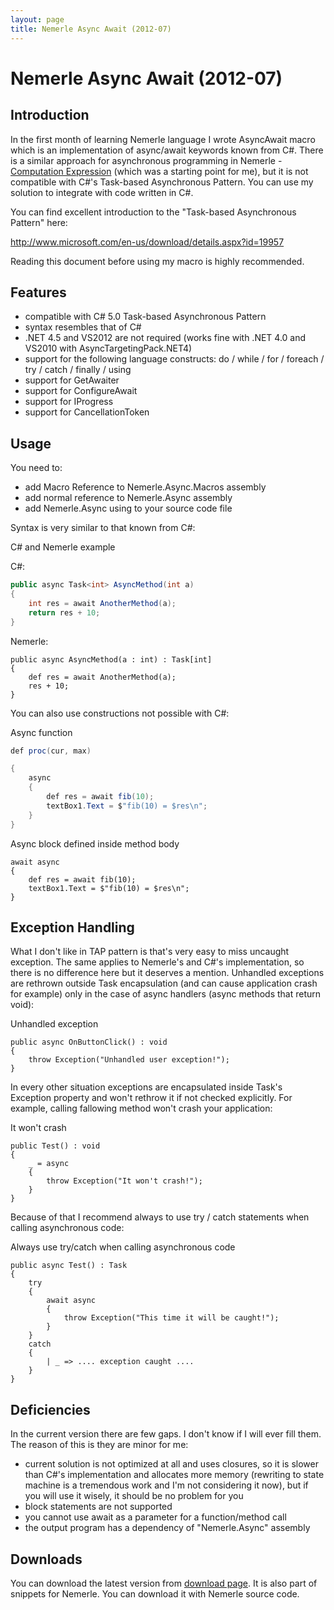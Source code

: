 ```yaml
---
layout: page
title: Nemerle Async Await (2012-07)
---
```


# Nemerle Async Await (2012-07)

## Introduction

In the first month of learning Nemerle language I wrote AsyncAwait macro which is an implementation of async/await keywords known from C#. There is a similar approach for asynchronous programming in Nemerle - [Computation Expression](https://github.com/rsdn/nemerle/wiki/Computation-Expression-macro) (which was a starting point for me), but it is not compatible with C#'s Task-based Asynchronous Pattern. You can use my solution to integrate with code written in C#.

You can find excellent introduction to the "Task-based Asynchronous Pattern" here:

http://www.microsoft.com/en-us/download/details.aspx?id=19957

Reading this document before using my macro is highly recommended.

## Features

- compatible with C# 5.0 Task-based Asynchronous Pattern
- syntax resembles that of C#
- .NET 4.5 and VS2012 are not required (works fine with .NET 4.0 and VS2010 with AsyncTargetingPack.NET4)
- support for the following language constructs: do / while / for / foreach / try / catch / finally / using
- support for GetAwaiter
- support for ConfigureAwait
- support for IProgress
- support for CancellationToken

## Usage

You need to:

- add Macro Reference to Nemerle.Async.Macros assembly
- add normal reference to Nemerle.Async assembly
- add Nemerle.Async using to your source code file

Syntax is very similar to that known from C#:

C# and Nemerle example

C#:

```csharp
public async Task<int> AsyncMethod(int a)
{
    int res = await AnotherMethod(a);
    return res + 10;
}
```

Nemerle:

```nemerle
public async AsyncMethod(a : int) : Task[int]
{
    def res = await AnotherMethod(a);
    res + 10;
}
```

You can also use constructions not possible with C#:

Async function

```csharp
def proc(cur, max)

{
    async
    {
        def res = await fib(10);
        textBox1.Text = $"fib(10) = $res\n";
    }
}
```

Async block defined inside method body

```nemerle
await async
{
    def res = await fib(10);
    textBox1.Text = $"fib(10) = $res\n";
}
```

## Exception Handling

What I don't like in TAP pattern is that's very easy to miss uncaught exception. The same applies to Nemerle's and C#'s implementation, so there is no difference here but it deserves a mention. Unhandled exceptions are rethrown outside Task encapsulation (and can cause application crash for example) only in the case of async handlers (async methods that return void):

Unhandled exception

```nemerle
public async OnButtonClick() : void
{
    throw Exception("Unhandled user exception!");
}
```

In every other situation exceptions are encapsulated inside Task's Exception property and won't rethrow it if not checked explicitly. For example, calling fallowing method won't crash your application:

It won't crash

```nemerle
public Test() : void
{
    _ = async
    {
        throw Exception("It won't crash!");
    }
}
```

Because of that I recommend always to use try / catch statements when calling asynchronous code:

Always use try/catch when calling asynchronous code

```nemerle
public async Test() : Task
{
    try
    {
        await async
        {
            throw Exception("This time it will be caught!");
        }
    }
    catch
    {
        | _ => .... exception caught ....
    }
}
```

## Deficiencies

In the current version there are few gaps. I don't know if I will ever fill them. The reason of this is they are minor for me:

- current solution is not optimized at all and uses closures, so it is slower than C#'s implementation and allocates more memory (rewriting to state machine is a tremendous work and I'm not considering it now), but if you will use it wisely, it should be no problem for you
- block statements are not supported
- you cannot use await as a parameter for a function/method call
- the output program has a dependency of "Nemerle.Async" assembly

## Downloads

You can download the latest version from [download page](https://sites.google.com/site/gibekm/downloads/nemerle/asyncawait). It is also part of snippets for Nemerle. You can download it with Nemerle source code.
